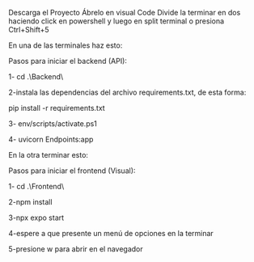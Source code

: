 Descarga el Proyecto 
Ábrelo en visual Code
Divide la terminar en dos haciendo click en powershell y luego en split terminal o presiona Ctrl+Shift+5

En una de las terminales haz esto:

Pasos para iniciar el backend (API):

1- cd .\Backend\

2-instala las dependencias del archivo requirements.txt, de esta forma:

pip install -r requirements.txt

3- env/scripts/activate.ps1

4- uvicorn Endpoints:app

En la otra terminar esto:

Pasos para iniciar el frontend (Visual):

1- cd .\Frontend\

2-npm install

3-npx expo start

4-espere a que presente un menú de opciones en la terminar

5-presione w para abrir en el navegador
